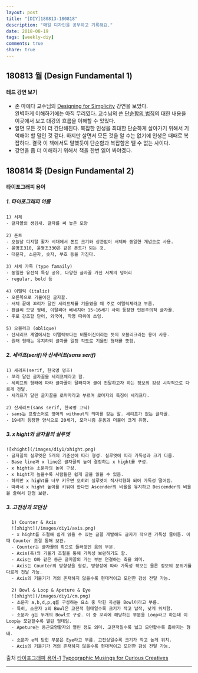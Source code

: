 ```yaml
---
layout: post
title: "[DIY]180813-180818"
description: "매일 디자인을 공부하고 기록해요."
date: 2018-08-19
tags: [weekly-diy]
comments: true
share: true
---
```


## 180813 월 (Design Fundamental 1)

#### 테드 강연 보기
- 존 마에다 교수님의 [Designing for Simplicity](https://www.ted.com/talks/john_maeda_on_the_simple_life) 강연을 보았다.  
완벽하게 이해하기에는 아직 무리였다. 교수님의 쓴 [단순함의 법칙](http://story.pxd.co.kr/119)의 대한 내용을 이곳에서 보고 대강의 흐름을 이해할 수 있었다.  
- 알면 모든 것이 더 간단해진다. 복잡한 인생을 최대한 단순하게 살아가기 위해서 기억해야 할 말인 것 같다. 하지만 살면서 모든 것을 알 수는 없기에 인생은 때때로 복잡하다. 결국 이 책에서도 말했듯이 단순함과 복잡함은 뗄 수 없는 사이다.  
- 강연을 좀 더 이해하기 위해서 책을 한번 읽어 봐야겠다.



## 180814 화 (Design Fundamental 2)

#### 타이포그래피 용어
##### 1. 타이포그래피 이름
    1) 서체
    - 글자꼴의 생김새. 글자를 써 놓은 모양

    2) 폰트
    - 오늘날 디지털 활자 시대에서 폰트 크기와 상관없이 서체와 동일한 개념으로 사용.
    - 윤명조310, 윤명조330은 같은 폰트가 되는 것.
    - 대문자, 소문자, 숫자, 부호 등을 가진다.

    3) 서체 가족 (type famaily)
    - 동일한 유전적 특징 공유, 다양한 글자꼴 가진 서체의 덩어리
    - regular, bold 등

    4) 이탤릭 (italic)
    - 오른쪽으로 기울어진 글자꼴.
    - 서체 끝에 꼬리가 달린 세리프체를 기울였을 때 주로 이텔릭체라고 부름.
    - 펜글씨 모방 형태, 이탈리아 베네치아 15~16세기 사이 등장한 인본주의적 글자꼴.
    - 주로 강조할 단어, 외국어, 학명 따위에 쓰임.

    5) 오블리크 (oblique)
    - 산세리프 계열에서는 이탤릭보다는 비뚤어진이라는 뜻의 오블리크라는 용어 사용.
    - 원래 형태는 유지하되 글자를 일정 각도로 기울인 형태를 뜻함.  

##### 2. 세리프(serif)와 산세리프(sans serif)
    1) 세리프(serif, 한국명 명조)
    - 꼬리 달린 글자꼴을 세리프체라고 함.
    - 세리프의 형태에 따라 글자꼴이 달라지며 글이 전달하고자 하는 정보의 감성 시각적으로 다르게 전달.
    - 세리프가 달린 글자꼴을 로마자라고 부르며 로마자의 특징이 세리프다.

    2) 산세리프(sans serif, 한국명 고딕)
    - sans는 프랑스어로 영어의 without의 의미를 갖는 말. 세리프가 없는 글자꼴.
    - 19세기 등장한 양식으로 20세기, 모더니즘 운동과 더불어 크게 유행.

##### 3. x hight와 글자꼴의 실루엣
    ![xhight](/images/diy1/xhight.png)
    - 글자꼴의 실루엣은 5개의 기준선에 따라 형성. 실루엣에 따라 가독성과 크기 다름.
    - Base line과 x line은 글자꼴의 높이 결정하는 x hight를 구성.
    - x hight는 소문자의 높이 구성.
    - x hight가 높을수록 사람들은 쉽게 글을 읽을 수 있음.
    - 하지만 x hight를 너무 키우면 오히려 실루엣이 직사각형화 되어 가독성 떨어짐.
    - 따라서 x hight 높이를 키워야 한다면 Ascender의 비율을 유지하고 Descender의 비율을 줄여서 단점 보완.

##### 3. 고전상과 모던상
      1) Counter & Axis
      ![xhight](/images/diy1/axis.png)
      - x hight를 조절해 쉽게 읽을 수 있는 글꼴 개발해도 글자가 작으면 가독성 줄어듬. 이때 Counter 조절 통해 보완.
      - Counter는 글자꼴의 획으로 둘러쌓인 음의 부분.
      - Axis(축)의 기울기 조절을 통해 가독성 보완하기도 함.
      - Axis는 O와 같은 둥근 글자꼴의 가는 부분 연결하는 축을 의미.
      - Axis는 Counter의 방향성을 형성, 방향성에 따라 가독성 확보는 물론 정보의 분위기를 다르게 전달 가능.
      - Axis의 기울기가 거의 존재하지 않을수록 현대적이고 모던한 감성 전달 가능.

      2) Bowl & Loop & Apeture & Eye
      ![xhight](/images/diy1/cm.png)
      - 소문자 a,b,d,p,q를 구성하는 요소 중 막힌 곡선을 Bowl이라고 부름.
      - 특히, 소문자 a의 Bowl은 고전적 형태일수록 크기가 작고 납작, 낮게 위치함.
      - 소문자 g는 두개의 Bowl로 구성. 이 중 꼬리에 해당하는 부분을 Loop라고 하는데 이 Loop는 모던할수록 열린 형태임.
      - Apeture는 둥근모양활자의 열린 정도 의미. 고전적일수록 넓고 모던할수록 좁아지는 형태.
      - 소문자 e의 닫힌 부분은 Eye라고 부름. 고전상일수록 크기가 작고 높게 위치.
      - Axis의 기울기가 거의 존재하지 않을수록 현대적이고 모던한 감성 전달 가능.



출처
[타이포그래피 용어-1](https://brunch.co.kr/@leejaegoo/22)
[Typographic Musings for Curious Creatives](http://www.typographher.com/glossary/)


---
